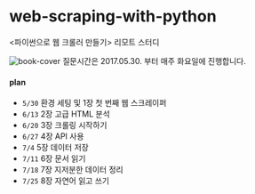 # web-scraping-with-python
&lt;파이썬으로 웹 크롤러 만들기> 리모트 스터디    

![book-cover](http://www.hanbit.co.kr/data/books/B7159663510_l.jpg)
질문시간은 2017.05.30. 부터 매주 화요일에 진행합니다.

#### plan
* `5/30`  환경 세팅 및 1장 첫 번째 웹 스크레이퍼
* `6/13`  2장 고급 HTML 분석
* `6/20`  3장 크롤링 시작하기
* `6/27`	4장 API 사용
* `7/4`	5장 데이터 저장
* `7/11`	6장 문서 읽기
* `7/18`	7장 지저분한 데이터 정리
* `7/25`	8장 자연어 읽고 쓰기
